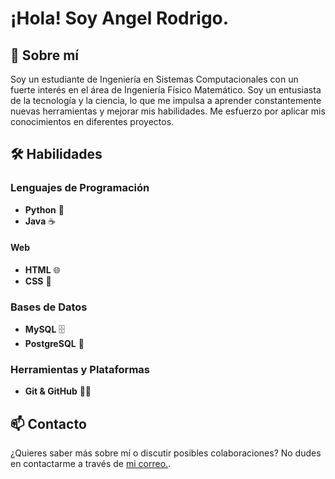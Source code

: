 # ¡Hola! Soy Angel Rodrigo.

## 🚀 Sobre mí

Soy un estudiante de Ingeniería en Sistemas Computacionales con un fuerte interés en el área de Ingeniería Físico Matemático. Soy un entusiasta de la tecnología y la ciencia, lo que me impulsa a aprender constantemente nuevas herramientas y mejorar mis habilidades. Me esfuerzo por aplicar mis conocimientos en diferentes proyectos.

## 🛠️ Habilidades

### Lenguajes de Programación
- **Python** 🐍
- **Java** ☕
#### Web
- **HTML** 🌐
- **CSS** 🎨

### Bases de Datos
- **MySQL** 🗄️
- **PostgreSQL** 🐘

### Herramientas y Plataformas
- **Git & GitHub** 🧑‍💻

## 📫 Contacto

¿Quieres saber más sobre mí o discutir posibles colaboraciones? No dudes en contactarme a través de [mi correo.](mailto:arbyking102@gmail.com).
